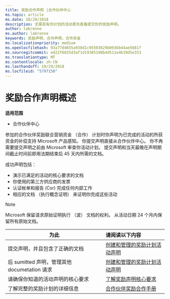 ```yaml
---
title: 奖励合作声明 |合作伙伴中心
ms.topic: article
ms.date: 10/29/2018
description: 无需具有你计划的活动首先查看提交你的奖励声明。
author: labrenne
ms.author: labrenne
keywords: 奖励声明，合作声明，合作资金
ms.localizationpriority: medium
ms.openlocfilehash: 93a77d4655a938d1c95503629b093bb44ae5681f
ms.sourcegitcommit: ed22f6825d3af1d19385198b4d511e4b39d5e353
ms.translationtype: MT
ms.contentlocale: zh-CN
ms.lasthandoff: 10/29/2018
ms.locfileid: "5797150"
---
```

# <a name="incentives-co-op-claims-overview"></a>奖励合作声明概述

**适用范围**

- 合作伙伴中心

参加的合作伙伴奖励联合营销资金 （合作） 计划时你声明为已完成的活动的所获资金的补偿支持 Microsoft 产品感知。 你提交声明直接从合作伙伴中心。 你不再需要提交声明之前由 Microsoft 审查你活动计划。 提交声明和当天最晚在声明期间截止时间前即用法期结束后 45 天内所需的文档。 

成功声明包括：

- 演示已满足的活动的核心要求的文档
- 你使用的第三方供应商的发票
- 认证帐单和报告 (Csr) 完成任何内部工作
- 相应的文档 （执行概念证明） 来证明你完成这些活动 

>[!NOTE]
>Microsoft 保留请求原始证明执行 （波） 文档的权利。 从活动日期 24 个月内保留所有原始文档。 

|**为此**   |**请阅读以下内容**   |
|-----------------|:--------------------------------------|
|提交声明，并且包含了正确的文档|[创建和管理的奖励计划活动声明](create-incentives-claims.md)|
|后 sumitted 声明，管理其他 documetation 请求|[创建和管理的奖励计划活动声明](create-incentives-claims.md)  |
|请确保你知道的活动声明的核心要求|[了解奖励声明核心要求](core-requirements.md)   |
|了解完整的奖励计划的详细信息|[合作伙伴奖励合作手册](https://assets.microsoft.com/coop-guidebook.pdf)
                                                                                 
                                   